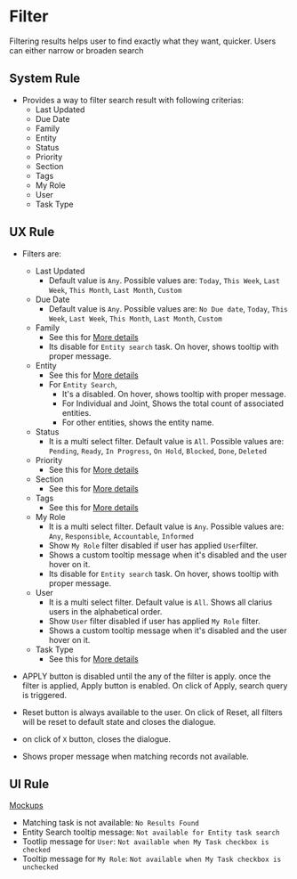 # Filter

Filtering results helps user to find exactly what they want, quicker. Users can either narrow or broaden search

## System Rule
- Provides a way to filter search result with following criterias:
    - Last Updated
    - Due Date
    - Family
    - Entity
    - Status
    - Priority
    - Section
    - Tags
    - My Role
    - User
    - Task Type

## UX Rule
- Filters are: 
    - Last Updated
        - Default value is `Any`. Possible values are: `Today`, `This Week`, `Last Week`, `This Month`, `Last Month`, `Custom`
    - Due Date
        - Default value is `Any`. Possible values are: `No Due date`, `Today`, `This Week`, `Last Week`, `This Month`, `Last Month`, `Custom`
    - Family
        - See this for [More details](../tasks/browse-my-tasks.md#family)
        - Its disable for `Entity search` task. On hover, shows tooltip with proper message.
    - Entity
        - See this for [More details](../tasks/browse-my-tasks.md#entity)
        - For `Entity Search`, 
            - It's a disabled. On hover, shows tooltip with proper message.
            - For Individual and Joint, Shows the total count of associated entities.
            - For other entities, shows the entity name.
    - Status 
        - It is a multi select filter. Default value is `All`. Possible values are: `Pending`, `Ready`, `In Progress`, `On Hold`, `Blocked`, `Done`, `Deleted`
    - Priority
        - See this for [More details](../tasks/browse-my-tasks.md#priority)
    - Section
        - See this for [More details](../tasks/browse-my-tasks.md#section)
    - Tags
        - See this for [More details](../tasks/browse-my-tasks.md#tag)
    - My Role
        - It is a multi select filter. Default value is `Any`. Possible values are: `Any`, `Responsible`, `Accountable`, `Informed`
        - Show `My Role` filter disabled if user has applied `User`filter.
        - Shows a custom tooltip message when it's disabled and the user hover on it. 
        - Its disable for `Entity search` task. On hover, shows tooltip with proper message.
    - User
        - It is a multi select filter. Default value is `All`. Shows all clarius users in the alphabetical order.
        - Show `User` filter disabled if user has applied `My Role` filter.
        - Shows a custom tooltip message when it's disabled and the user hover on it.
    - Task Type
        - See this for [More details](../tasks/browse-my-tasks.md#task-type)

- APPLY button is disabled until the any of the filter is apply. once the filter is applied, Apply button is enabled. On click of Apply, search query is triggered.
- Reset button is always available to the user. On click of Reset, all filters will be reset to default state and closes the dialogue.
- on click of `X` button, closes the dialogue.
- Shows proper message when matching records not available.


## UI Rule
[Mockups](https://drive.google.com/drive/u/0/folders/1fIm9BsDVMOY0CzQZE43O9URbHoCNZTWY)

- Matching task is not available: `No Results Found` 
- Entity Search tooltip message: `Not available for Entity task search`
- Tootlip message for `User`: `Not available when My Task checkbox is checked`
- Tooltip message for `My Role`: `Not available when My Task checkbox is unchecked`

